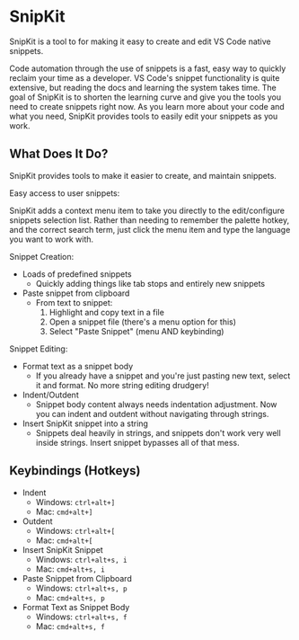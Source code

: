 # SnipKit #

SnipKit is a tool to for making it easy to create and edit VS Code native snippets.

Code automation through the use of snippets is a fast, easy way to quickly reclaim your time as a developer. VS Code's snippet functionality is quite extensive, but reading the docs and learning the system takes time. The goal of SnipKit is to shorten the learning curve and give you the tools you need to create snippets right now. As you learn more about your code and what you need, SnipKit provides tools to easily edit your snippets as you work.

## What Does It Do? ##

SnipKit provides tools to make it easier to create, and maintain snippets.

Easy access to user snippets:

SnipKit adds a context menu item to take you directly to the edit/configure snippets selection list. Rather than needing to remember the palette hotkey, and the correct search term, just click the menu item and type the language you want to work with.

Snippet Creation:

- Loads of predefined snippets
    - Quickly adding things like tab stops and entirely new snippets
- Paste snippet from clipboard
    - From text to snippet:
        1. Highlight and copy text in a file
        2. Open a snippet file (there's a menu option for this)
        3. Select "Paste Snippet" (menu AND keybinding)

Snippet Editing:

- Format text as a snippet body
    - If you already have a snippet and you're just pasting new text, select it and format. No more string editing drudgery!
- Indent/Outdent
    - Snippet body content always needs indentation adjustment. Now you can indent and outdent without navigating through strings.
- Insert SnipKit snippet into a string
    - Snippets deal heavily in strings, and snippets don't work very well inside strings. Insert snippet bypasses all of that mess.

## Keybindings (Hotkeys) ##

- Indent
    - Windows: `ctrl+alt+]`
    - Mac: `cmd+alt+]`
- Outdent
    - Windows: `ctrl+alt+[`
    - Mac: `cmd+alt+[`
- Insert SnipKit Snippet
    - Windows: `ctrl+alt+s, i`
    - Mac: `cmd+alt+s, i`
- Paste Snippet from Clipboard
    - Windows: `ctrl+alt+s, p`
    - Mac: `cmd+alt+s, p`
- Format Text as Snippet Body
    - Windows: `ctrl+alt+s, f`
    - Mac: `cmd+alt+s, f`